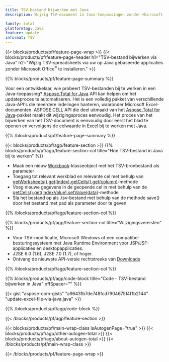 ```yaml
---
title: TSV-bestand bijwerken met Java
description: Wijzig TSV-document in Java-toepassingen zonder Microsoft Excel te gebruiken. Optimaliseer code voor de snelste manier om Excel-bestanden in Java te schrijven en te bewerken.

family: total
platformtag: Java
feature: update
informat: TSV
---
```

{{< blocks/products/pf/feature-page-wrap >}}
{{< blocks/products/pf/feature-page-header h1="TSV-bestand bijwerken via Java" h2="Wijzig TSV-spreadsheets via uw op Java gebaseerde applicaties zonder Microsoft Office<sup>&reg;</sup> te installeren." >}}

{{% blocks/products/pf/feature-page-summary %}}

Voor een ontwikkelaar, wie probeert TSV-bestanden bij te werken in een Java-toepassing? [Aspose.Total for Java](https://products.aspose.com/total/java/) API kan helpen om het updateproces te automatiseren. Het is een volledig pakket van verschillende Java-API's die meerdere indelingen hanteren, waaronder Microsoft Excel-documenten. ASPOSE.CELL API die deel uitmaakt van het [Aspose.Total for Java](https://products.aspose.com/total/java/)-pakket maakt dit wijzigingsproces eenvoudig. Het proces van het bijwerken van het TSV-document is eenvoudig door eerst het blad te openen en vervolgens de celwaarde in Excel bij te werken met Java.

{{% /blocks/products/pf/feature-page-summary %}}

{{< blocks/products/pf/agp/feature-section >}}
{{% blocks/products/pf/agp/feature-section-col title="Hoe TSV-bestand in Java bij te werken" %}}

- Maak een nieuw [Workbook](https://reference.aspose.com/cells/java/com.aspose.cells/Workbook)-klasseobject met het TSV-bronbestand als parameter
- Toegang tot relevant werkblad en relevante cel met behulp van [getWorksheets().get(index).getCells().get(column)](https://reference.aspose.com/cells/java/com.aspose.cells/cells#Item%20(int))-methode
- Voeg nieuwe gegevens in de geopende cel in met behulp van de [getCells().get(indexValue).setValue(data)](https://reference.aspose.com/cells/java/com.aspose.cells/cell#Value)-methode
- Sla het bestand op als .tsv-bestand met behulp van de methode save() door het bestand met pad als parameter door te geven

{{% /blocks/products/pf/agp/feature-section-col %}}

{{% blocks/products/pf/agp/feature-section-col title="Wijzigingsvereisten" %}}

- Voor TSV-modificatie, Microsoft Windows of een compatibel besturingssysteem met Java Runtime Environment voor JSP/JSF-applicaties en desktopapplicaties.
- J2SE 6.0 (1.6), J2SE 7.0 (1.7), of hoger.
- Ontvang de nieuwste API-versie rechtstreeks van [Downloads](https://docs.aspose.com/cells/java/installation/)

{{% /blocks/products/pf/agp/feature-section-col %}}

{{% blocks/products/pf/agp/code-block title="Code - TSV-bestand bijwerken in Java" offSpacer="" %}}

{{< gist "aspose-com-gists" "a9643fb7de748fcd7904675f4f1b2144" "update-excel-file-via-java.java" >}}

{{% /blocks/products/pf/agp/code-block %}}

{{< /blocks/products/pf/agp/feature-section >}}

{{< blocks/products/pf/main-wrap-class isAutogenPage="true" >}}
{{< blocks/products/pf/agp/other-autogen-total >}}
{{< blocks/products/pf/agp/about-autogen-total >}}
{{< /blocks/products/pf/main-wrap-class >}}

{{< /blocks/products/pf/feature-page-wrap >}}